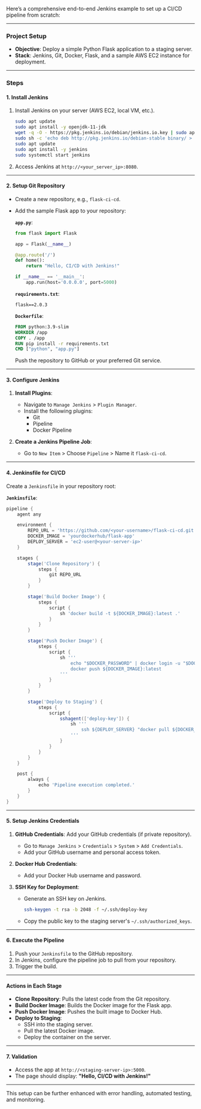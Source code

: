 Here’s a comprehensive end-to-end Jenkins example to set up a CI/CD pipeline from scratch:

---

### **Project Setup**
- **Objective**: Deploy a simple Python Flask application to a staging server.
- **Stack**: Jenkins, Git, Docker, Flask, and a sample AWS EC2 instance for deployment.
  
---

### **Steps**

#### **1. Install Jenkins**
1. Install Jenkins on your server (AWS EC2, local VM, etc.).
    ```bash
    sudo apt update
    sudo apt install -y openjdk-11-jdk
    wget -q -O - https://pkg.jenkins.io/debian/jenkins.io.key | sudo apt-key add -
    sudo sh -c 'echo deb http://pkg.jenkins.io/debian-stable binary/ > /etc/apt/sources.list.d/jenkins.list'
    sudo apt update
    sudo apt install -y jenkins
    sudo systemctl start jenkins
    ```
2. Access Jenkins at `http://<your_server_ip>:8080`.

---

#### **2. Setup Git Repository**
- Create a new repository, e.g., `flask-ci-cd`.
- Add the sample Flask app to your repository:

    **`app.py`**:
    ```python
    from flask import Flask

    app = Flask(__name__)

    @app.route('/')
    def home():
        return "Hello, CI/CD with Jenkins!"

    if __name__ == '__main__':
        app.run(host='0.0.0.0', port=5000)
    ```

    **`requirements.txt`**:
    ```
    flask==2.0.3
    ```

    **`Dockerfile`**:
    ```dockerfile
    FROM python:3.9-slim
    WORKDIR /app
    COPY . /app
    RUN pip install -r requirements.txt
    CMD ["python", "app.py"]
    ```

    Push the repository to GitHub or your preferred Git service.

---

#### **3. Configure Jenkins**
1. **Install Plugins**:
   - Navigate to `Manage Jenkins` > `Plugin Manager`.
   - Install the following plugins:
     - Git
     - Pipeline
     - Docker Pipeline

2. **Create a Jenkins Pipeline Job**:
   - Go to `New Item` > Choose `Pipeline` > Name it `flask-ci-cd`.

---

#### **4. Jenkinsfile for CI/CD**
Create a `Jenkinsfile` in your repository root:

**`Jenkinsfile`**:
```groovy
pipeline {
    agent any

    environment {
        REPO_URL = 'https://github.com/<your-username>/flask-ci-cd.git'
        DOCKER_IMAGE = 'yourdockerhub/flask-app'
        DEPLOY_SERVER = 'ec2-user@<your-server-ip>'
    }

    stages {
        stage('Clone Repository') {
            steps {
                git REPO_URL
            }
        }

        stage('Build Docker Image') {
            steps {
                script {
                    sh 'docker build -t ${DOCKER_IMAGE}:latest .'
                }
            }
        }

        stage('Push Docker Image') {
            steps {
                script {
                    sh '''
                        echo "$DOCKER_PASSWORD" | docker login -u "$DOCKER_USERNAME" --password-stdin
                        docker push ${DOCKER_IMAGE}:latest
                    '''
                }
            }
        }

        stage('Deploy to Staging') {
            steps {
                script {
                    sshagent(['deploy-key']) {
                        sh '''
                            ssh ${DEPLOY_SERVER} "docker pull ${DOCKER_IMAGE}:latest && docker run -d -p 5000:5000 ${DOCKER_IMAGE}:latest"
                        '''
                    }
                }
            }
        }
    }

    post {
        always {
            echo 'Pipeline execution completed.'
        }
    }
}
```

---

#### **5. Setup Jenkins Credentials**
1. **GitHub Credentials**: Add your GitHub credentials (if private repository).
   - Go to `Manage Jenkins` > `Credentials` > `System` > `Add Credentials`.
   - Add your GitHub username and personal access token.

2. **Docker Hub Credentials**:
   - Add your Docker Hub username and password.

3. **SSH Key for Deployment**:
   - Generate an SSH key on Jenkins.
     ```bash
     ssh-keygen -t rsa -b 2048 -f ~/.ssh/deploy-key
     ```
   - Copy the public key to the staging server's `~/.ssh/authorized_keys`.

---

#### **6. Execute the Pipeline**
1. Push your `Jenkinsfile` to the GitHub repository.
2. In Jenkins, configure the pipeline job to pull from your repository.
3. Trigger the build.

---

#### **Actions in Each Stage**
- **Clone Repository**: Pulls the latest code from the Git repository.
- **Build Docker Image**: Builds the Docker image for the Flask app.
- **Push Docker Image**: Pushes the built image to Docker Hub.
- **Deploy to Staging**:
  - SSH into the staging server.
  - Pull the latest Docker image.
  - Deploy the container on the server.

---

#### **7. Validation**
- Access the app at `http://<staging-server-ip>:5000`.
- The page should display: **"Hello, CI/CD with Jenkins!"**

---

This setup can be further enhanced with error handling, automated testing, and monitoring. 
